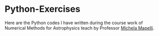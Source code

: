 # Python-Exercises
Here are the Python codes I have written during the course work of Numerical Methods for Astrophysics teach by Professor [Michela Mapelli](https://web.oapd.inaf.it/mapelli/). 
